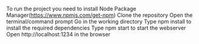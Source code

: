 To run the project you need to install Node Package Manager(https://www.npmjs.com/get-npm)
Clone the repository
Open the terminal/command prompt
Go in the working directory 
Type npm install to install the required dependencies
Type npm start to start the webserver
Open http://localhost:1234  in the browser

